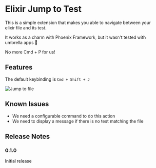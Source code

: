 # Elixir Jump to Test

This is a simple extension that makes you able to navigate between your elixir file and its test.

It works as a charm with Phoenix Framework, but it wasn't tested with umbrella apps :thinking:

No more Cmd + P for us!

## Features

The default keybinding is `Cmd + Shift + J`

![Jump to file](https://media.giphy.com/media/f9wtwt30UPppugue1F/giphy.gif)

## Known Issues

* We need a configurable command to do this action
* We need to display a message if there is no test matching the file

## Release Notes

### 0.1.0

Initial release
